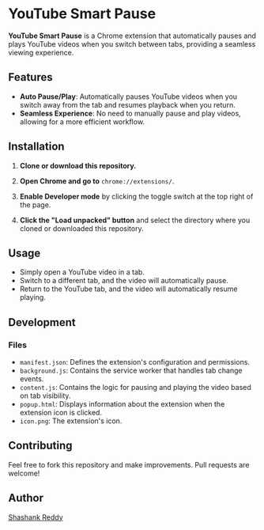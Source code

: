 # YouTube Smart Pause

**YouTube Smart Pause** is a Chrome extension that automatically pauses and plays YouTube videos when you switch between tabs, providing a seamless viewing experience.

## Features

- **Auto Pause/Play**: Automatically pauses YouTube videos when you switch away from the tab and resumes playback when you return.
- **Seamless Experience**: No need to manually pause and play videos, allowing for a more efficient workflow.

## Installation

1. **Clone or download this repository.**

2. **Open Chrome and go to** `chrome://extensions/`.

3. **Enable Developer mode** by clicking the toggle switch at the top right of the page.

4. **Click the "Load unpacked" button** and select the directory where you cloned or downloaded this repository.

## Usage

- Simply open a YouTube video in a tab.
- Switch to a different tab, and the video will automatically pause.
- Return to the YouTube tab, and the video will automatically resume playing.

## Development

### Files

- `manifest.json`: Defines the extension's configuration and permissions.
- `background.js`: Contains the service worker that handles tab change events.
- `content.js`: Contains the logic for pausing and playing the video based on tab visibility.
- `popup.html`: Displays information about the extension when the extension icon is clicked.
- `icon.png`: The extension's icon.

## Contributing

Feel free to fork this repository and make improvements. Pull requests are welcome!

## Author 
[Shashank Reddy](https://github.com/shashank-amireddy)
